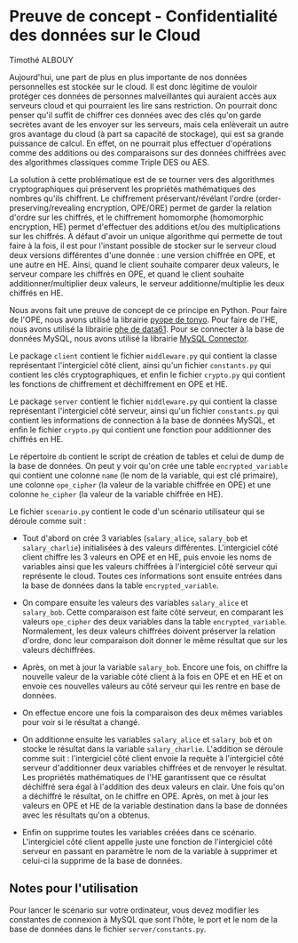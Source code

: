 # Preuve de concept - Confidentialité des données sur le Cloud

Timothé ALBOUY

Aujourd'hui, une part de plus en plus importante de nos données personnelles est stockée sur le cloud. Il est donc légitime de vouloir protéger ces données de personnes malveillantes qui auraient accès aux serveurs cloud et qui pourraient les lire sans restriction. On pourrait donc penser qu'il suffit de chiffrer ces données avec des clés qu'on garde secrètes avant de les envoyer sur les serveurs, mais cela enlèverait un autre gros avantage du cloud (à part sa capacité de stockage), qui est sa grande puissance de calcul. En effet, on ne pourrait plus effectuer d'opérations comme des additions ou des comparaisons sur des données chiffrées avec des algorithmes classiques comme Triple DES ou AES.

La solution à cette problématique est de se tourner vers des algorithmes cryptographiques qui préservent les propriétés mathématiques des nombres qu'ils chiffrent. Le chiffrement préservant/révélant l'ordre (order-preserving/revealing encryption, OPE/ORE) permet de garder la relation d'ordre sur les chiffrés, et le chiffrement homomorphe (homomorphic encryption, HE) permet d'effectuer des additions et/ou des multiplications sur les chiffrés. À défaut d'avoir un unique algorithme qui permette de tout faire à la fois, il est pour l'instant possible de stocker sur le serveur cloud deux versions différentes d'une donnée : une version chiffrée en OPE, et une autre en HE. Ainsi, quand le client souhaite comparer deux valeurs, le serveur compare les chiffrés en OPE, et quand le client souhaite additionner/multiplier deux valeurs, le serveur additionne/multiplie les deux chiffrés en HE.

Nous avons fait une preuve de concept de ce principe en Python. Pour faire de l'OPE, nous avons utilisé la librairie [pyope de tonyo](https://github.com/tonyo/pyope). Pour faire de l'HE, nous avons utilisé la librairie [phe de data61](https://github.com/data61/python-paillier). Pour se connecter à la base de données MySQL, nous avons utilisé la librairie [MySQL Connector](https://github.com/mysql/mysql-connector-python).
 
Le package `client` contient le fichier `middleware.py` qui contient la classe représentant l'intergiciel côté client, ainsi qu'un fichier `constants.py` qui contient les clés cryptographiques, et enfin le fichier `crypto.py` qui contient les fonctions de chiffrement et déchiffrement en OPE et HE.

Le package `server` contient le fichier `middleware.py` qui contient la classe représentant l'intergiciel côté serveur, ainsi qu'un fichier `constants.py` qui contient les informations de connection à la base de données MySQL, et enfin le fichier `crypto.py` qui contient une fonction pour additionner des chiffrés en HE.

Le répertoire `db` contient le script de création de tables et celui de dump de la base de données. On peut y voir qu'on crée une table `encrypted_variable` qui contient une colonne `name` (le nom de la variable, qui est clé primaire), une colonne `ope_cipher` (la valeur de la variable chiffrée en OPE) et une colonne `he_cipher` (la valeur de la variable chiffrée en HE).

Le fichier `scenario.py` contient le code d'un scénario utilisateur qui se déroule comme suit :

- Tout d'abord on crée 3 variables (`salary_alice`, `salary_bob` et `salary_charlie`) initialisées à des valeurs différentes. L'intergiciel côté client chiffre les 3 valeurs en OPE et en HE, puis envoie les noms de variables ainsi que les valeurs chiffrées à l'intergiciel côté serveur qui représente le cloud. Toutes ces informations sont ensuite entrées dans la base de données dans la table `encrypted_variable`.

- On compare ensuite les valeurs des variables `salary_alice` et `salary_bob`. Cette comparaison est faite côté serveur, en comparant les valeurs `ope_cipher` des deux variables dans la table `encrypted_variable`. Normalement, les deux valeurs chiffrées doivent préserver la relation d'ordre, donc leur comparaison doit donner le même résultat que sur les valeurs déchiffrées.

- Après, on met à jour la variable `salary_bob`. Encore une fois, on chiffre la nouvelle valeur de la variable côté client à la fois en OPE et en HE et on envoie ces nouvelles valeurs au côté serveur qui les rentre en base de données.

- On effectue encore une fois la comparaison des deux mêmes variables pour voir si le résultat a changé.

- On additionne ensuite les variables `salary_alice` et `salary_bob` et on stocke le résultat dans la variable `salary_charlie`. L'addition se déroule comme suit : l'intergiciel côté client envoie la requête à l'intergiciel côté serveur d'additionner deux variables chiffrées et de renvoyer le résultat. Les propriétés mathématiques de l'HE garantissent que ce résultat déchiffré sera égal à l'addition des deux valeurs en clair. Une fois qu'on a déchiffré le résultat, on le chiffre en OPE. Après, on met à jour les valeurs en OPE et HE de la variable destination dans la base de données avec les résultats qu'on a obtenus.

- Enfin on supprime toutes les variables créées dans ce scénario. L'intergiciel côté client appelle juste une fonction de l'intergiciel côté serveur en passant en paramètre le nom de la variable à supprimer et celui-ci la supprime de la base de données.

## Notes pour l'utilisation

Pour lancer le scénario sur votre ordinateur, vous devez modifier les constantes de connexion à MySQL que sont l'hôte, le port et le nom de la base de données dans le fichier `server/constants.py`.
